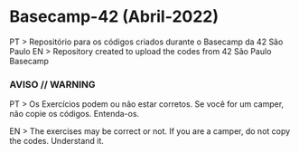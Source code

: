 # Basecamp-42 (Abril-2022)
PT > Repositório para os códigos criados durante o Basecamp da 42 São Paulo
EN > Repository created to upload the codes from 42 São Paulo Basecamp

###   AVISO    //    WARNING
PT > Os Exercícios podem ou não estar corretos.
     Se você for um camper, não copie os códigos. Entenda-os.
     
EN > The exercises may be correct or not.
     If you are a camper, do not copy the codes. Understand it.
